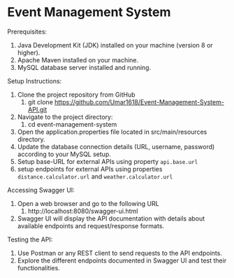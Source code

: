 # Event Management System
Prerequisites:
1. Java Development Kit (JDK) installed on your machine (version 8 or higher).
2. Apache Maven installed on your machine.
3. MySQL database server installed and running.

Setup Instructions:
1. Clone the project repository from GitHub
    1. git clone https://github.com/Umar1618/Event-Management-System-API.git
2. Navigate to the project directory:
    1. cd event-management-system
3. Open the application.properties file located in src/main/resources directory.
4. Update the database connection details (URL, username, password) according to your MySQL setup.
5. Setup base-URL for external APIs using property `api.base.url`
6. setup endpoints for external APIs using properties   `distance.calculator.url` and `weather.calculator.url`

Accessing Swagger UI:
1. Open a web browser and go to the following URL
    1. http://localhost:8080/swagger-ui.html
2. Swagger UI will display the API documentation with details about available endpoints and request/response formats.

Testing the API:
1. Use Postman or any REST client to send requests to the API endpoints.
2. Explore the different endpoints documented in Swagger UI and test their functionalities.
